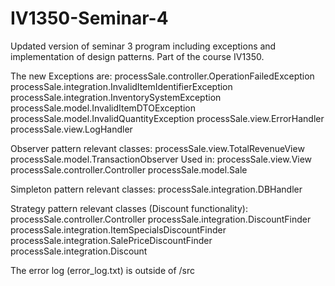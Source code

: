 # IV1350-Seminar-4
Updated version of seminar 3 program including exceptions and implementation of design patterns. Part of the course IV1350.

The new Exceptions are:
processSale.controller.OperationFailedException
processSale.integration.InvalidItemIdentifierException
processSale.integration.InventorySystemException
processSale.model.InvalidItemDTOException
processSale.model.InvalidQuantityException
processSale.view.ErrorHandler
processSale.view.LogHandler

Observer pattern relevant classes:
processSale.view.TotalRevenueView
processSale.model.TransactionObserver
Used in:
processSale.view.View
processSale.controller.Controller
processSale.model.Sale

Simpleton pattern relevant classes:
processSale.integration.DBHandler

Strategy pattern relevant classes (Discount functionality):
processSale.controller.Controller
processSale.integration.DiscountFinder
processSale.integration.ItemSpecialsDiscountFinder
processSale.integration.SalePriceDiscountFinder
processSale.integration.Discount

The error log (error_log.txt) is outside of /src
